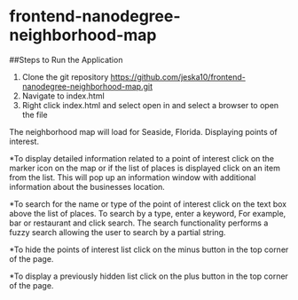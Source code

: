 # frontend-nanodegree-neighborhood-map

##Steps to Run the Application

1. Clone the git repository https://github.com/jeska10/frontend-nanodegree-neighborhood-map.git
2. Navigate to index.html
3. Right click index.html and select open in and select a browser to open the file

The neighborhood map will load for Seaside, Florida. Displaying points of interest.

*To display detailed information related to a point of interest click on the marker icon on the map or if the list of places is 
displayed click on an item from the list.  This will pop up an information window with additional information about the businesses 
location.  

*To search for the name or type of the point of interest click on the text box above the list of places.  To search by a type, enter
a keyword,  For example, bar or restaurant and click search.  The search functionality performs a fuzzy search allowing the user to search by a partial string.  

*To hide the points of interest list click on the minus button in the top corner of the page.  

*To display a previously hidden list click on the plus button in the top corner of the page.
 

